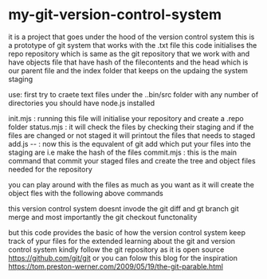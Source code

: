 # my-git-version-control-system
it is a project that goes under the hood of the version control system
this is a prototype of git system that works with the .txt file
this code initialises the repo repository which is same as the git repository that we work with and have objects file that have hash of the filecontents and the head which is our 
parent file and the index folder that keeps on the updaing the system staging 


use:
first try to craete text files under the ..bin/src folder with any number of directories
you should  have node.js installed

init.mjs : running this file will initialise your repository and create a .repo folder
status.mjs : it will check the files by checking their staging and if the files are changed or not staged it will printout the files that needs to staged
add.js --  : now this is the equvalent of git add which put your files into the staging are i.e make the hash of the files
commit.mjs : this  is the main command that commit your staged files and create the tree and object files needed for the repository 

you can play around with the files as much as you want as it will create the object fles with the following above commands


this version control system doesnt invode the git diff and gt branch git merge and most importantly the git checkout functonality

but this code provides the basic of how the version control system keep track of ypur files 
for the extended learning about the git and version control system kindly follow the git repository as it is open source
https://github.com/git/git
or you can folow this blog for the inspiration 
https://tom.preston-werner.com/2009/05/19/the-git-parable.html
